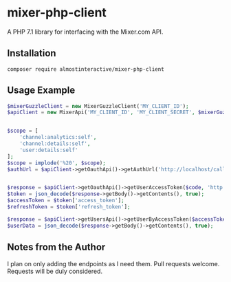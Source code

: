 # mixer-php-client

A PHP 7.1 library for interfacing with the Mixer.com API.

## Installation

`composer require almostinteractive/mixer-php-client`

## Usage Example

```php
$mixerGuzzleClient = new MixerGuzzleClient('MY_CLIENT_ID');
$apiClient = new MixerApi('MY_CLIENT_ID', 'MY_CLIENT_SECRET', $mixerGuzzleClient);


$scope = [
    'channel:analytics:self',
    'channel:details:self',
    'user:details:self'
];
$scope = implode('%20', $scope);
$authUrl = $apiClient->getOauthApi()->getAuthUrl('http://localhost/callback.php', 'code', $scope, true, null);


$response = $apiClient->getOauthApi()->getUserAccessToken($code, 'http://localhost/callback.php');
$token = json_decode($response->getBody()->getContents(), true);
$accessToken = $token['access_token'];
$refreshToken = $token['refresh_token'];

$response = $apiClient->getUsersApi()->getUserByAccessToken($accessToken);
$userData = json_decode($response->getBody()->getContents(), true);
```

## Notes from the Author
I plan on only adding the endpoints as I need them. Pull requests welcome. Requests will be duly considered.
